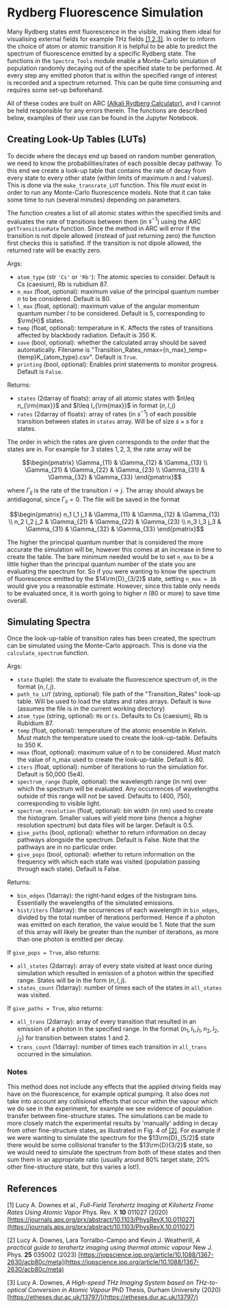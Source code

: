 # Rydberg Fluorescence Simulation

Many Rydberg states emit fluorescence in the visible, making them ideal for visualising external fields for example THz fields [[1,2,3]](#References). In order to inform the choice of atom or atomic transition it is helpful to be able to predict the spectrum of fluorescence emitted by a specific Rydberg state. The functions in the `Spectra_Tools` module enable a Monte-Carlo simulation of population randomly decaying out of the specified state to be performed. At every step any emitted photon that is within the specified range of interest is recorded and a spectrum returned. This can be quite time consuming and requires some set-up beforehand.

All of these codes are built on ARC [(Alkali Rydberg Calculator)](https://arc-alkali-rydberg-calculator.readthedocs.io/en/latest/), and I cannot be held responsible for any errors therein. The functions are described below, examples of their use can be found in the Jupyter Notebook.

## Creating Look-Up Tables (LUTs)

To decide where the decays end up based on random number generation, we need to know the probabilities/rates of each possible decay pathway. To this end we create a look-up table that contains the rate of decay from every state to every other state (within limits of maximum $n$ and $l$ values). This is done via the `make_transrate_LUT` function. This file *must* exist in order to run any Monte-Carlo fluorescence models. Note that it can take some time to run (several minutes) depending on parameters.

The function creates a list of all atomic states within the specified limits and evaluates the rate of transitions between them (in $s^{-1}$) using the ARC `getTransitionRate` function. Since the method in ARC will error if the transition is not dipole allowed (instead of just returning zero) the function first checks this is satisfied. If the transition is not dipole allowed, the returned rate will be exactly zero.  

Args:
 - `atom_type` (str `'Cs'` or `'Rb'`): The atomic species to consider. Default is Cs (caesium), Rb is rubidium 87.
 - `n_max` (float, optional): maximum value of the principal quantum number $n$ to be considered. Default is 80.
 - `l_max` (float, optional): maximum value of the angular momentum quantum number $l$ to be considered. Default is 5, corresponding to $\rm{H}$ states.
 - `temp` (float, optional): temperature in K. Affects the rates of transitions affected by blackbody radiation. Default is 350 K. 
 - `save` (bool, optional): whether the calculated array should be saved automatically. Filename is "Transition_Rates_nmax={n_max}\_temp={temp}K_{atom_type}.csv". Default is `True`.
 - `printing` (bool, optional): Enables print statements to monitor progress. Default is `False`.
 
Returns:
 - `states` (2darray of floats): array of all atomic states with $n\leq n_{\rm{max}}$ and $l\leq l_{\rm{max}}$ in format ($n,l,j$)
 - `rates` (2darray of floats): array of rates (in $s^{-1}$) of each possible transition between states in `states` array. Will be of size $s\times s$ for $s$ states. 

The order in which the rates are given corresponds to the order that the states are in. For example for 3 states $1,2,3$, the rate array will be

$$\begin{pmatrix}
\Gamma_{11} & \Gamma_{12} & \Gamma_{13} \\
\Gamma_{21} & \Gamma_{22} & \Gamma_{23} \\
\Gamma_{31} & \Gamma_{32} & \Gamma_{33}
\end{pmatrix}$$

where $\Gamma_{ij}$ is the rate of the transition $i\rightarrow j$. The array should always be antidiagonal, since $\Gamma_{ii} = 0$. The file will be saved in the format 

$$\begin{pmatrix}
n_1 l_1 j_1 & \Gamma_{11} & \Gamma_{12} & \Gamma_{13} \\
n_2 l_2 j_2 & \Gamma_{21} & \Gamma_{22} & \Gamma_{23} \\
n_3 l_3 j_3 & \Gamma_{31} & \Gamma_{32} & \Gamma_{33}
\end{pmatrix}$$

The higher the principal quantum number that is considered the more accurate the simulation will be, however this comes at an increase in time to create the table. The bare minimum needed would be to set `n_max` to be a little higher than the principal quantum number of the state you are evaluating the spectrum for. So if you were wanting to know the spectrum of fluorescence emitted by the $14\rm{D}_{3/2}$ state, setting `n_max = 16` would give you a reasonable estimate. However, since this table only needs to be evaluated once, it is worth going to higher $n$ (80 or more) to save time overall. 

## Simulating Spectra

Once the look-up-table of transition rates has been created, the spectrum can be simulated using the Monte-Carlo approach. This is done via the `calculate_spectrum` function.

Args:
 - `state` (tuple): the state to evaluate the fluorescence spectrum of, in the format $(n,l,j)$.
 - `path_to_LUT` (string, optional): file path of the "Transition_Rates" look-up table. Will be used to load the states and rates arrays. Default is `None` (assumes the file is in the current working directory)
 - `atom_type` (string, optional): `Rb` or `Cs`. Defaults to Cs (caesium), Rb is Rubidium 87.
 - `temp` (float, optional): temperature of the atomic ensemble in Kelvin. *Must* match the temperature used to create the look-up-table. Defaults to 350 K.
 - `nmax` (float, optional): maximum value of n to be considered. *Must* match the value of n_max used to create the look-up-table. Default is 80.
 - `iters` (float, optional): number of iterations to run the simulation for. Default is 50,000 (5e4).
 - `spectrum_range` (tuple, optional): the wavelength range (in nm) over which the spectrum will be evaluated. Any occurrences of wavelengths outside of this range will not be saved. Defaults to (400, 750), corresponding to visible light.
 - `spectrum_resolution` (float, optional): bin width (in nm) used to create the histogram. Smaller values will yield more bins (hence a higher resolution spectrum) but data files will be larger. Default is 0.5.
 - `give_paths` (bool, optional): whether to return information on decay pathways alongside the spectrum. Default is False. Note that the pathways are in no particular order.
 - `give_pops` (bool, optional): whether to return information on the frequency with which each state was visited (population passing through each state). Default is False. 
 
Returns:
 - `bin_edges` (1darray): the right-hand edges of the histogram bins. Essentially the wavelengths of the simulated emissions.
 - `hist/iters` (1darray): the occurrences of each wavelength in `bin_edges`, divided by the total number of iterations performed. Hence if a photon was emitted on each iteration, the value would be 1. Note that the sum of this array will likely be greater than the number of iterations, as more than one photon is emitted per decay.
 
If `give_pops = True`, also returns:
 - `all_states` (2darray): array of every state visited at least once during simulation which resulted in emission of a photon within the specified range. States will be in the form $(n,l,j)$.
 - `states_count` (1darray): number of times each of the states in `all_states` was visited.
     
If `give_paths = True`, also returns:
 - `all_trans` (2darray): array of every transition that resulted in an emission of a photon in the specified range. In the format $(n_1, l_1, j_1, n_2, l_2, j_2)$ for transition between states 1 and 2.
 - `trans_count` (1darray): number of times each transition in `all_trans` occurred in the simulation.

### Notes

This method does not include any effects that the applied driving fields may have on the fluorescence, for example optical pumping. It also does not take into account any collisional effects that occur within the vapour which we do see in the experiment, for example we see evidence of population transfer between fine-structure states. The simulations can be made to more closely match the experimental results by 'manually' adding in decay from other fine-structure states, as illustrated in Fig. 4 of [[2]](#References). For example if we were wanting to simulate the spectrum for the $13\rm{D}_{5/2}$ state there would be some collisional transfer to the $13\rm{D}{3/2}$ state, so we would need to simulate the spectrum from both of these states and then sum them in an appropriate ratio (usually around 80% target state, 20% other fine-structure state, but this varies a lot!).

## References

[1] Lucy A. Downes et al., *Full-Field Terahertz Imaging at Kilohertz Frame Rates Using Atomic Vapor* Phys. Rev. X **10** 011027 (2020) [https://journals.aps.org/prx/abstract/10.1103/PhysRevX.10.011027](https://journals.aps.org/prx/abstract/10.1103/PhysRevX.10.011027)

[2] Lucy A. Downes, Lara Torralbo-Campo and Kevin J. Weatherill, *A practical guide to terahertz imaging using thermal atomic vapour* New J. Phys. **25** 035002 (2023) [https://iopscience.iop.org/article/10.1088/1367-2630/acb80c/meta](https://iopscience.iop.org/article/10.1088/1367-2630/acb80c/meta)

[3] Lucy A. Downes, *A High-speed THz Imaging System based on THz-to-optical Conversion in Atomic Vapour* PhD Thesis, Durham University (2020) [https://etheses.dur.ac.uk/13797/](https://etheses.dur.ac.uk/13797/)
